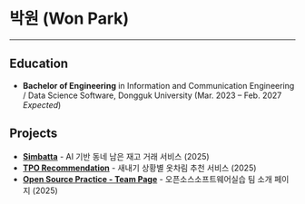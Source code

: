 # 박원 (Won Park)

---

## Education
- **Bachelor of Engineering** in Information and Communication Engineering / Data Science Software, Dongguk University (Mar. 2023 – Feb. 2027 *Expected*)

## Projects
- [**Simbatta**](https://github.com/wonpark1/2025-hackathon-5-simbatda-frontend.git) - AI 기반 동네 남은 재고 거래 서비스 (2025)  
- [**TPO Recommendation**](https://github.com/wonpark1/2025-simba-1---.git) - 새내기 상황별 옷차림 추천 서비스 (2025)  
- [**Open Source Practice - Team Page**](https://github.com/wonpark1/2025-1-OSSPrac-BeefFried-03.git) - 오픈소스소프트웨어실습 팀 소개 페이지 (2025)
